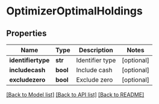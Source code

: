 # OptimizerOptimalHoldings


## Properties
Name | Type | Description | Notes
------------ | ------------- | ------------- | -------------
**identifiertype** | **str** | Identifier type | [optional] 
**includecash** | **bool** | Include cash | [optional] 
**excludezero** | **bool** | Exclude zero | [optional] 

[[Back to Model list]](../README.md#documentation-for-models) [[Back to API list]](../README.md#documentation-for-api-endpoints) [[Back to README]](../README.md)


